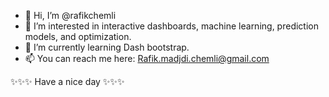 - 👋 Hi, I’m @rafikchemli
- 👀 I’m interested in interactive dashboards, machine learning, prediction models, and optimization.
- 🌱 I’m currently learning Dash bootstrap.
- 📫 You can reach me here: Rafik.madjdi.chemli@gmail.com

✨✨✨ Have a nice day ✨✨✨
